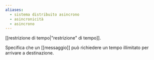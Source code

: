 ```yaml
---
aliases:
  - sistema distribuito asincrono
  - asincronicità
  - asincrono
---
```


[[restrizione di tempo|"restrizione" di tempo]].

Specifica che un [[messaggio]] può richiedere un tempo illimitato per arrivare a destinazione.
